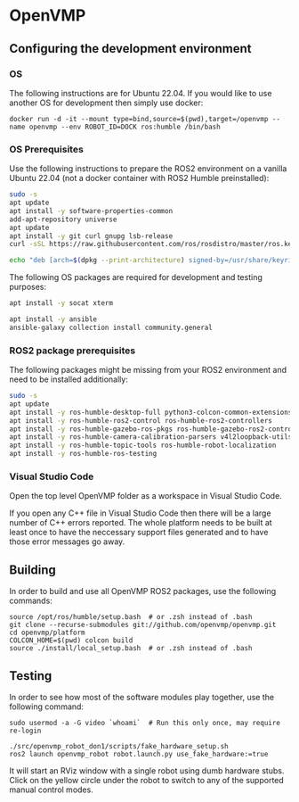 # OpenVMP

## Configuring the development environment

### OS

The following instructions are for Ubuntu 22.04.
If you would like to use another OS for development
then simply use docker:

```
docker run -d -it --mount type=bind,source=$(pwd),target=/openvmp --name openvmp --env ROBOT_ID=DOCK ros:humble /bin/bash
```

### OS Prerequisites

Use the following instructions to prepare the ROS2 environment on a vanilla Ubuntu 22.04 (not a docker container with ROS2 Humble preinstalled):

```bash
sudo -s
apt update
apt install -y software-properties-common
add-apt-repository universe
apt update
apt install -y git curl gnupg lsb-release
curl -sSL https://raw.githubusercontent.com/ros/rosdistro/master/ros.key -o /usr/share/keyrings/ros-archive-keyring.gpg

echo "deb [arch=$(dpkg --print-architecture) signed-by=/usr/share/keyrings/ros-archive-keyring.gpg] http://packages.ros.org/ros2/ubuntu $(source /etc/os-release && echo $UBUNTU_CODENAME) main" | tee /etc/apt/sources.list.d/ros2.list > /dev/null
```

The following OS packages are required for development and testing purposes:
```bash
apt install -y socat xterm

apt install -y ansible
ansible-galaxy collection install community.general
```

### ROS2 package prerequisites

The following packages might be missing from your ROS2 environment and
need to be installed additionally:

```bash
sudo -s
apt update
apt install -y ros-humble-desktop-full python3-colcon-common-extensions
apt install -y ros-humble-ros2-control ros-humble-ros2-controllers
apt install -y ros-humble-gazebo-ros-pkgs ros-humble-gazebo-ros2-control
apt install -y ros-humble-camera-calibration-parsers v4l2loopback-utils
apt install -y ros-humble-topic-tools ros-humble-robot-localization
apt install -y ros-humble-ros-testing
```

### Visual Studio Code

Open the top level OpenVMP folder as a workspace in Visual Studio Code.

If you open any C++ file in Visual Studio Code
then there will be a large number of C++ errors reported.
The whole platform needs to be built at least once to have the neccessary
support files generated and to have those error messages go away.

## Building

In order to build and use all OpenVMP ROS2 packages, use the following commands:

```
source /opt/ros/humble/setup.bash  # or .zsh instead of .bash
git clone --recurse-submodules git://github.com/openvmp/openvmp.git
cd openvmp/platform
COLCON_HOME=$(pwd) colcon build
source ./install/local_setup.bash  # or .zsh instead of .bash
```

## Testing

In order to see how most of the software modules play together,
use the following command:

```
sudo usermod -a -G video `whoami`  # Run this only once, may require re-login

./src/openvmp_robot_don1/scripts/fake_hardware_setup.sh
ros2 launch openvmp_robot robot.launch.py use_fake_hardware:=true
```

It will start an RViz window with a single robot using dumb hardware stubs.
Click on the yellow circle under the robot
to switch to any of the supported manual control modes.
